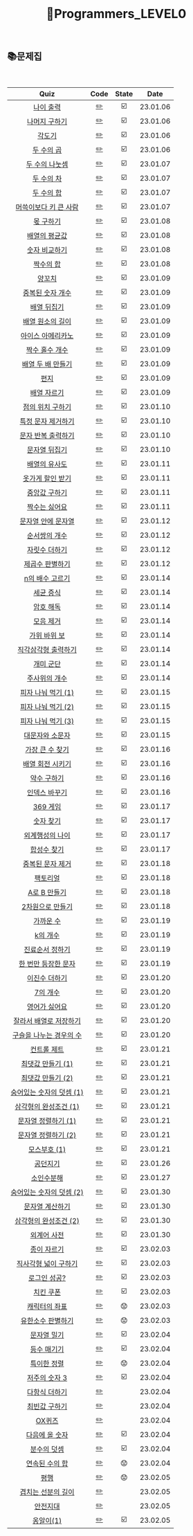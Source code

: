 <div align="center">
  <br />
  <h1> 👶Programmers_LEVEL0 </h1>
  <br />
</div>

## 📚문제집

<br />

|                                             Quiz                                             |             Code             | State |   Date   |
| :------------------------------------------------------------------------------------------: | :--------------------------: | :---: | :------: |
|        [나이 출력](https://school.programmers.co.kr/learn/courses/30/lessons/120820)         |     [✏️](./나이출력.js)      |  ☑️   | 23.01.06 |
|      [나머지 구하기](https://school.programmers.co.kr/learn/courses/30/lessons/120810)       |   [✏️](./나머지구하기.js)    |  ☑️   | 23.01.06 |
|          [각도기](https://school.programmers.co.kr/learn/courses/30/lessons/120829)          |      [✏️](./각도기.js)       |  ☑️   | 23.01.06 |
|        [두 수의 곱](https://school.programmers.co.kr/learn/courses/30/lessons/120804)        |     [✏️](./두수의곱.js)      |  ☑️   | 23.01.06 |
|      [두 수의 나눗셈](https://school.programmers.co.kr/learn/courses/30/lessons/120806)      |   [✏️](./두수의나눗셈.js)    |  ☑️   | 23.01.07 |
|        [두 수의 차](https://school.programmers.co.kr/learn/courses/30/lessons/120803)        |     [✏️](./두수의차.js)      |  ☑️   | 23.01.07 |
|        [두 수의 합](https://school.programmers.co.kr/learn/courses/30/lessons/120802)        |     [✏️](./두수의합.js)      |  ☑️   | 23.01.07 |
|  [머쓱이보다 키 큰 사람](https://school.programmers.co.kr/learn/courses/30/lessons/120585)   |  [✏️](./머쓱이보다키큰.js)   |  ☑️   | 23.01.07 |
|        [몫 구하기](https://school.programmers.co.kr/learn/courses/30/lessons/120805)         |     [✏️](./몫구하기.js)      |  ☑️   | 23.01.08 |
|      [배열의 평균값](https://school.programmers.co.kr/learn/courses/30/lessons/120817)       |   [✏️](./배열의평균값.js)    |  ☑️   | 23.01.08 |
|      [숫자 비교하기](https://school.programmers.co.kr/learn/courses/30/lessons/120807)       |   [✏️](./숫자비교하기.js)    |  ☑️   | 23.01.08 |
|        [짝수의 합](https://school.programmers.co.kr/learn/courses/30/lessons/120831)         |     [✏️](./짝수의합.js)      |  ☑️   | 23.01.08 |
|          [양꼬치](https://school.programmers.co.kr/learn/courses/30/lessons/120830)          |      [✏️](./양꼬치.js)       |  ☑️   | 23.01.09 |
|     [중복된 숫자 개수](https://school.programmers.co.kr/learn/courses/30/lessons/120583)     |    [✏️](./중복된숫자.js)     |  ☑️   | 23.01.09 |
|       [배열 뒤집기](https://school.programmers.co.kr/learn/courses/30/lessons/120821)        |    [✏️](./배열뒤집기.js)     |  ☑️   | 23.01.09 |
|     [배열 원소의 길이](https://school.programmers.co.kr/learn/courses/30/lessons/120854)     |  [✏️](./배열원소의길이.js)   |  ☑️   | 23.01.09 |
|    [아이스 아메리카노](https://school.programmers.co.kr/learn/courses/30/lessons/120819)     |    [✏️](./아메리카노.js)     |  ☑️   | 23.01.09 |
|      [짝수 홀수 개수](https://school.programmers.co.kr/learn/courses/30/lessons/120824)      |     [✏️](./짝수홀수.js)      |  ☑️   | 23.01.09 |
|    [배열 두 배 만들기](https://school.programmers.co.kr/learn/courses/30/lessons/120809)     |     [✏️](./배열두배.js)      |  ☑️   | 23.01.09 |
|           [편지](https://school.programmers.co.kr/learn/courses/30/lessons/120898)           |       [✏️](./편지.js)        |  ☑️   | 23.01.09 |
|       [배열 자르기](https://school.programmers.co.kr/learn/courses/30/lessons/120833)        |    [✏️](./배열자르기.js)     |  ☑️   | 23.01.09 |
|    [점의 위치 구하기 ](https://school.programmers.co.kr/learn/courses/30/lessons/120841)     |   [✏️](./점위치구하기.js)    |  ☑️   | 23.01.10 |
|    [특정 문자 제거하기](https://school.programmers.co.kr/learn/courses/30/lessons/120826)    |   [✏️](./특정문자제거.js)    |  ☑️   | 23.01.10 |
|    [문자 반복 출력하기](https://school.programmers.co.kr/learn/courses/30/lessons/120825)    |   [✏️](./문자반복출력.js)    |  ☑️   | 23.01.10 |
|      [문자열 뒤집기](https://school.programmers.co.kr/learn/courses/30/lessons/120822)       |   [✏️](./문자열뒤집기.js)    |  ☑️   | 23.01.10 |
|      [배열의 유사도](https://school.programmers.co.kr/learn/courses/30/lessons/120903)       |   [✏️](./배열의유사도.js)    |  ☑️   | 23.01.11 |
|     [옷가게 할인 받기](https://school.programmers.co.kr/learn/courses/30/lessons/120818)     |    [✏️](./옷가게할인.js)     |  ☑️   | 23.01.11 |
|      [중앙값 구하기](https://school.programmers.co.kr/learn/courses/30/lessons/120811)       |   [✏️](./중앙값구하기.js)    |  ☑️   | 23.01.11 |
|      [짝수는 싫어요](https://school.programmers.co.kr/learn/courses/30/lessons/120813)       |   [✏️](./짝수는싫어요.js)    |  ☑️   | 23.01.11 |
|    [문자열 안에 문자열](https://school.programmers.co.kr/learn/courses/30/lessons/120908)    |  [✏️](./문자열안에문자.js)   |  ☑️   | 23.01.12 |
|      [순서쌍의 개수](https://school.programmers.co.kr/learn/courses/30/lessons/120836)       |    [✏️](./순서쌍개수.js)     |  ☑️   | 23.01.12 |
|      [자릿수 더하기](https://school.programmers.co.kr/learn/courses/30/lessons/120906)       |   [✏️](./자릿수더하기.js)    |  ☑️   | 23.01.12 |
|     [제곱수 판별하기](https://school.programmers.co.kr/learn/courses/30/lessons/120909)      |    [✏️](./제곱수판별.js)     |  ☑️   | 23.01.12 |
|     [n의 배수 고르기](https://school.programmers.co.kr/learn/courses/30/lessons/120905)      |   [✏️](./n의배수고르기.js)   |  ☑️   | 23.01.14 |
|        [세균 증식](https://school.programmers.co.kr/learn/courses/30/lessons/120910)         |     [✏️](./세균증식.js)      |  ☑️   | 23.01.14 |
|        [암호 해독](https://school.programmers.co.kr/learn/courses/30/lessons/120892)         |     [✏️](./암호해독.js)      |  ☑️   | 23.01.14 |
|        [모음 제거](https://school.programmers.co.kr/learn/courses/30/lessons/120849)         |     [✏️](./모음제거.js)      |  ☑️   | 23.01.14 |
|       [가위 바위 보](https://school.programmers.co.kr/learn/courses/30/lessons/120839)       |    [✏️](./가위바위보.js)     |  ☑️   | 23.01.14 |
|   [직각삼각형 출력하기](https://school.programmers.co.kr/learn/courses/30/lessons/120823)    |    [✏️](./직각삼각형.js)     |  ☑️   | 23.01.14 |
|        [개미 군단](https://school.programmers.co.kr/learn/courses/30/lessons/120837)         |     [✏️](./개미군단.js)      |  ☑️   | 23.01.14 |
|      [주사위의 개수](https://school.programmers.co.kr/learn/courses/30/lessons/120845)       |    [✏️](./주사위개수.js)     |  ☑️   | 23.01.14 |
|    [피자 나눠 먹기 (1)](https://school.programmers.co.kr/learn/courses/30/lessons/120814)    |   [✏️](./피자나눠먹기1.js)   |  ☑️   | 23.01.15 |
|    [피자 나눠 먹기 (2)](https://school.programmers.co.kr/learn/courses/30/lessons/120815)    |   [✏️](./피자나눠먹기2.js)   |  ☑️   | 23.01.15 |
|    [피자 나눠 먹기 (3)](https://school.programmers.co.kr/learn/courses/30/lessons/120816)    |   [✏️](./피자나눠먹기3.js)   |  ☑️   | 23.01.15 |
|     [대문자와 소문자](https://school.programmers.co.kr/learn/courses/30/lessons/120893)      |  [✏️](./대문자와소문자.js)   |  ☑️   | 23.01.15 |
|     [가장 큰 수 찾기](https://school.programmers.co.kr/learn/courses/30/lessons/120899)      |   [✏️](./가장큰수찾기.js)    |  ☑️   | 23.01.16 |
|     [배열 회전 시키기](https://school.programmers.co.kr/learn/courses/30/lessons/120844)     |  [✏️](./배열회전시키기.js)   |  ☑️   | 23.01.16 |
|       [약수 구하기](https://school.programmers.co.kr/learn/courses/30/lessons/120897)        |    [✏️](./약수구하기.js)     |  ☑️   | 23.01.16 |
|      [인덱스 바꾸기](https://school.programmers.co.kr/learn/courses/30/lessons/120895)       |   [✏️](./인덱스바꾸기.js)    |  ☑️   | 23.01.16 |
|         [369 게임](https://school.programmers.co.kr/learn/courses/30/lessons/120891)         |      [✏️](./369게임.js)      |  ☑️   | 23.01.17 |
|        [숫자 찾기](https://school.programmers.co.kr/learn/courses/30/lessons/120904)         |     [✏️](./숫자찾기.js)      |  ☑️   | 23.01.17 |
|     [외계행성의 나이](https://school.programmers.co.kr/learn/courses/30/lessons/120834)      |  [✏️](./외계행성의나이.js)   |  ☑️   | 23.01.17 |
|       [합성수 찾기](https://school.programmers.co.kr/learn/courses/30/lessons/120846)        |    [✏️](./합성수찾기.js)     |  ☑️   | 23.01.17 |
|     [중복된 문자 제거](https://school.programmers.co.kr/learn/courses/30/lessons/120888)     |  [✏️](./중복된문자제거.js)   |  ☑️   | 23.01.18 |
|         [팩토리얼](https://school.programmers.co.kr/learn/courses/30/lessons/120848)         |     [✏️](./팩토리얼.js)      |  ☑️   | 23.01.18 |
|       [A로 B 만들기](https://school.programmers.co.kr/learn/courses/30/lessons/120886)       |    [✏️](./A로B만들기.js)     |  ☑️   | 23.01.18 |
|     [2차원으로 만들기](https://school.programmers.co.kr/learn/courses/30/lessons/120842)     |    [✏️](./2차원만들기.js)    |  ☑️   | 23.01.18 |
|        [가까운 수](https://school.programmers.co.kr/learn/courses/30/lessons/120890)         |     [✏️](./가까운수.js)      |  ☑️   | 23.01.19 |
|         [k의 개수](https://school.programmers.co.kr/learn/courses/30/lessons/120887)         |      [✏️](./k의개수.js)      |  ☑️   | 23.01.19 |
|     [진료순서 정하기](https://school.programmers.co.kr/learn/courses/30/lessons/120835)      |  [✏️](./진료순서정하기.js)   |  ☑️   | 23.01.19 |
|   [한 번만 등장한 문자](https://school.programmers.co.kr/learn/courses/30/lessons/120896)    |    [✏️](./한번만등장.js)     |  ☑️   | 23.01.19 |
|      [이진수 더하기](https://school.programmers.co.kr/learn/courses/30/lessons/120885)       |   [✏️](./이진수더하기.js)    |  ☑️   | 23.01.20 |
|         [7의 개수](https://school.programmers.co.kr/learn/courses/30/lessons/120912)         |      [✏️](./7의개수.js)      |  ☑️   | 23.01.20 |
|      [영어가 싫어요](https://school.programmers.co.kr/learn/courses/30/lessons/120894)       |   [✏️](./영어가싫어요.js)    |  ☑️   | 23.01.20 |
|  [잘라서 배열로 저장하기](https://school.programmers.co.kr/learn/courses/30/lessons/120913)  |    [✏️](./잘라서배열.js)     |  ☑️   | 23.01.20 |
| [구슬을 나누는 경우의 수](https://school.programmers.co.kr/learn/courses/30/lessons/120840)  |       [✏️](./구슬.js)        |  ☑️   | 23.01.20 |
|       [컨트롤 제트](https://school.programmers.co.kr/learn/courses/30/lessons/120853)        |      [✏️](./컨트롤z.js)      |  ☑️   | 23.01.21 |
|    [최댓값 만들기 (1)](https://school.programmers.co.kr/learn/courses/30/lessons/120847)     |   [✏️](./최댓값만들기.js)    |  ☑️   | 23.01.21 |
|    [최댓값 만들기 (2)](https://school.programmers.co.kr/learn/courses/30/lessons/120862)     |   [✏️](./최댓값만들기2.js)   |  ☑️   | 23.01.21 |
| [숨어있는 숫자의 덧셈 (1)](https://school.programmers.co.kr/learn/courses/30/lessons/120851) | [✏️](./숨어있는숫자덧셈.js)  |  ☑️   | 23.01.21 |
|  [삼각형의 완성조건 (1)](https://school.programmers.co.kr/learn/courses/30/lessons/120889)   |  [✏️](./삼각형완성조건1.js)  |  ☑️   | 23.01.21 |
|   [문자열 정렬하기 (1)](https://school.programmers.co.kr/learn/courses/30/lessons/120850)    |  [✏️](./문자열정렬하기1.js)  |  ☑️   | 23.01.21 |
|   [문자열 정렬하기 (2)](https://school.programmers.co.kr/learn/courses/30/lessons/120911)    |  [✏️](./문자열정렬하기2.js)  |  ☑️   | 23.01.21 |
|       [모스부호 (1)](https://school.programmers.co.kr/learn/courses/30/lessons/120838)       |     [✏️](./모스부호1.js)     |  ☑️   | 23.01.21 |
|         [공던지기](https://school.programmers.co.kr/learn/courses/30/lessons/120843)         |     [✏️](./공던지기.js)      |  ☑️   | 23.01.26 |
|        [소인수분해](https://school.programmers.co.kr/learn/courses/30/lessons/120852)        |    [✏️](./소인수분해.js)     |  ☑️   | 23.01.27 |
| [숨어있는 숫자의 덧셈 (2)](https://school.programmers.co.kr/learn/courses/30/lessons/120864) | [✏️](./숨어있는숫자덧셈2.js) |  ☑️   | 23.01.30 |
|     [문자열 계산하기](https://school.programmers.co.kr/learn/courses/30/lessons/120902)      |  [✏️](./문자열계산하기.js)   |  ☑️   | 23.01.30 |
|  [삼각형의 완성조건 (2)](https://school.programmers.co.kr/learn/courses/30/lessons/120868)   |  [✏️](./삼각형완성조건2.js)  |  ☑️   | 23.01.30 |
|       [외계어 사전](https://school.programmers.co.kr/learn/courses/30/lessons/120869)        |    [✏️](./외계어사전.js)     |  ☑️   | 23.01.30 |
|       [종이 자르기](https://school.programmers.co.kr/learn/courses/30/lessons/120922)        |    [✏️](./종이자르기.js)     |  ☑️   | 23.02.03 |
|   [직사각형 넓이 구하기](https://school.programmers.co.kr/learn/courses/30/lessons/120860)   |   [✏️](./직사각형넓이.js)    |  ☑️   | 23.02.03 |
|       [로그인 성공?](https://school.programmers.co.kr/learn/courses/30/lessons/120883)       |    [✏️](./로그인성공.js)     |  ☑️   | 23.02.03 |
|        [치킨 쿠폰](https://school.programmers.co.kr/learn/courses/30/lessons/120884)         |     [✏️](./치킨쿠폰.js)      |  ☑️   | 23.02.03 |
|      [캐릭터의 좌표](https://school.programmers.co.kr/learn/courses/30/lessons/120861)       |    [✏️](./캐릭터좌표.js)     |  😟   | 23.02.03 |
|    [유한소수 판별하기](https://school.programmers.co.kr/learn/courses/30/lessons/120878)     |   [✏️](./유한소수판별.js)    |  😟   | 23.02.03 |
|       [문자열 밀기](https://school.programmers.co.kr/learn/courses/30/lessons/120921)        |    [✏️](./문자열밀기.js)     |  ☑️   | 23.02.04 |
|       [등수 매기기](https://school.programmers.co.kr/learn/courses/30/lessons/120882)        |    [✏️](./등수매기기.js)     |  ☑️   | 23.02.04 |
|       [특이한 정렬](https://school.programmers.co.kr/learn/courses/30/lessons/120880)        |    [✏️](./특이한정렬.js)     |  😟   | 23.02.04 |
|      [저주의 숫자 3](https://school.programmers.co.kr/learn/courses/30/lessons/120871)       |    [✏️](./저주의숫자3.js)    |  ☑️   | 23.02.04 |
|      [다항식 더하기](https://school.programmers.co.kr/learn/courses/30/lessons/120863)       |   [✏️](./다항식더하기.js)    |       | 23.02.04 |
|      [최빈값 구하기](https://school.programmers.co.kr/learn/courses/30/lessons/120812)       |   [✏️](./최빈값구하기.js)    |       | 23.02.04 |
|          [OX퀴즈](https://school.programmers.co.kr/learn/courses/30/lessons/120907)          |      [✏️](./OX퀴즈.js)       |       | 23.02.04 |
|      [다음에 올 숫자](https://school.programmers.co.kr/learn/courses/30/lessons/120924)      |   [✏️](./다음에올숫자.js)    |  ☑️   | 23.02.04 |
|       [분수의 덧셈](https://school.programmers.co.kr/learn/courses/30/lessons/120808)        |    [✏️](./분수의덧셈.js)     |  ☑️   | 23.02.04 |
|      [연속된 수의 합](https://school.programmers.co.kr/learn/courses/30/lessons/120923)      |   [✏️](./연속된수의합.js)    |  😟   | 23.02.04 |
|           [평행](https://school.programmers.co.kr/learn/courses/30/lessons/120875)           |       [✏️](./평행.js)        |  😟   | 23.02.05 |
|    [겹치는 선분의 길이](https://school.programmers.co.kr/learn/courses/30/lessons/120876)    |  [✏️](./겹치는선분길이.js)   |       | 23.02.05 |
|         [안전지대](https://school.programmers.co.kr/learn/courses/30/lessons/120866)         |     [✏️](./안전지대.js)      |       | 23.02.05 |
|        [옹알이(1)](https://school.programmers.co.kr/learn/courses/30/lessons/120956)         |      [✏️](./옹알이1.js)      |  ☑️   | 23.02.05 |

